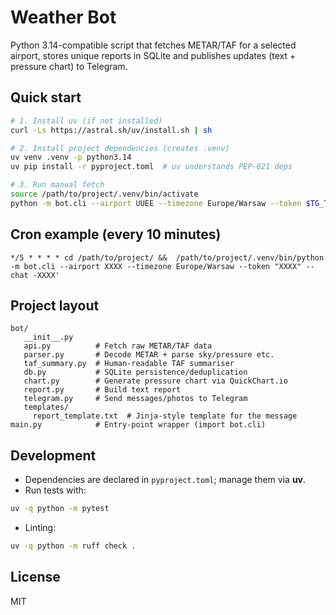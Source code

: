 # Weather Bot

Python 3.14-compatible script that fetches METAR/TAF for a selected airport, stores unique reports in SQLite and publishes updates (text + pressure chart) to Telegram.

## Quick start

```bash
# 1. Install uv (if not installed)
curl -Ls https://astral.sh/uv/install.sh | sh

# 2. Install project dependencies (creates .venv)
uv venv .venv -p python3.14
uv pip install -r pyproject.toml  # uv understands PEP-621 deps

# 3. Run manual fetch
source /path/to/project/.venv/bin/activate
python -m bot.cli --airport UUEE --timezone Europe/Warsaw --token $TG_TOKEN --chat $CHAT_ID
```

## Cron example (every 10 minutes)

```cron
*/5 * * * * cd /path/to/project/ &&  /path/to/project/.venv/bin/python -m bot.cli --airport XXXX --timezone Europe/Warsaw --token "XXXX" --chat -XXXX'
```

## Project layout

```
bot/
   __init__.py
   api.py          # Fetch raw METAR/TAF data
   parser.py       # Decode METAR + parse sky/pressure etc.
   taf_summary.py  # Human-readable TAF summariser
   db.py           # SQLite persistence/deduplication
   chart.py        # Generate pressure chart via QuickChart.io
   report.py       # Build text report
   telegram.py     # Send messages/photos to Telegram
   templates/
     report_template.txt  # Jinja-style template for the message
main.py            # Entry-point wrapper (import bot.cli)
```

## Development

* Dependencies are declared in `pyproject.toml`; manage them via **uv**.
* Run tests with:

```bash
uv -q python -m pytest
```

* Linting:

```bash
uv -q python -m ruff check .
```

## License

MIT
